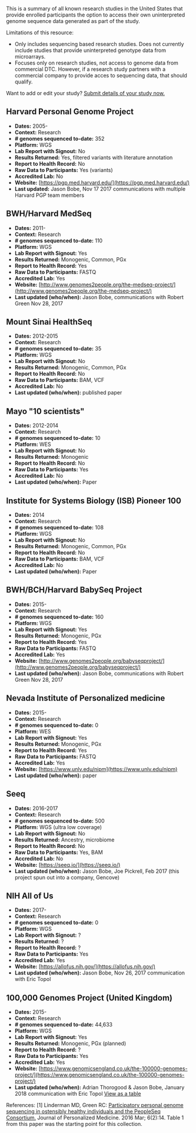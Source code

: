
This is a summary of all known research studies in the United States that provide enrolled participants the option to access their own uninterpreted genome sequence data generated as part of the study. 

Limitations of this resource:
- Only includes sequencing based research studies. Does not currently include studies that provide uninterpreted genotype data from microarrays. 
- Focuses only on research studies, not access to genome data from commercial DTC. However, if a research study partners with a commercial company to provide acces to sequencing data, that should qualify.

Want to add or edit your study? 
[Submit details of your study now.](https://goo.gl/forms/BPcBSdhTt3kW77aC2)


## Harvard Personal Genome Project
- **Dates:** 2005-
- **Context:** Research
- **# genomes sequenced to-date:** 352
- **Platform:** WGS
- **Lab Report with Signout:** No
- **Results Returned:** Yes, filtered variants with literature annotation
- **Report to Health Record:** No
- **Raw Data to Participants:** Yes (variants)
- **Accredited Lab:** No
- **Website:** [https://pgp.med.harvard.edu/](https://pgp.med.harvard.edu/)
- **Last updated:** Jason Bobe, Nov 17 2017 communications with multiple Harvard PGP team members


## BWH/Harvard MedSeq
- **Dates:** 2011-
- **Context:** Research
- **# genomes sequenced to-date:** 110 
- **Platform:** WGS
- **Lab Report with Signout:** Yes 
- **Results Returned:** Monogenic, Common, PGx
- **Report to Health Record:** Yes
- **Raw Data to Participants:** FASTQ
- **Accredited Lab:** Yes
- **Website:** [http://www.genomes2people.org/the-medseq-project/](http://www.genomes2people.org/the-medseq-project/)
- **Last updated (who/when):** Jason Bobe, communications with Robert Green Nov 28, 2017


## Mount Sinai HealthSeq
- **Dates:** 2012-2015
- **Context:** Research
- **# genomes sequenced to-date:** 35 
- **Platform:** WGS
- **Lab Report with Signout:** No 
- **Results Returned:** Monogenic, Common, PGx
- **Report to Health Record:** No
- **Raw Data to Participants:** BAM, VCF
- **Accredited Lab:** No
- **Last updated (who/when):** published paper

## Mayo "10 scientists"
- **Dates:** 2012-2014
- **Context:** Research
- **# genomes sequenced to-date:** 10 
- **Platform:** WES
- **Lab Report with Signout:** No
- **Results Returned:** Monogenic
- **Report to Health Record:** No
- **Raw Data to Participants:** Yes
- **Accredited Lab:** No
- **Last updated (who/when):** Paper

## Institute for Systems Biology (ISB) Pioneer 100
- **Dates:** 2014
- **Context:** Research
- **# genomes sequenced to-date:** 108 
- **Platform:** WGS
- **Lab Report with Signout:** No 
- **Results Returned:** Monogenic, Common, PGx
- **Report to Health Record:** No
- **Raw Data to Participants:** BAM, VCF
- **Accredited Lab:** No
- **Last updated (who/when):** Paper

## BWH/BCH/Harvard BabySeq Project
- **Dates:** 2015-
- **Context:** Research
- **# genomes sequenced to-date:** 160 
- **Platform:** WGS
- **Lab Report with Signout:** Yes 
- **Results Returned:** Monogenic, PGx
- **Report to Health Record:** Yes
- **Raw Data to Participants:** FASTQ
- **Accredited Lab:** Yes
- **Website:** [http://www.genomes2people.org/babyseqproject/](http://www.genomes2people.org/babyseqproject/)
- **Last updated (who/when):** Jason Bobe, communications with Robert Green Nov 28, 2017

## Nevada Institute of Personalized medicine
- **Dates:** 2015-
- **Context:** Research
- **# genomes sequenced to-date:** 0 
- **Platform:** WES
- **Lab Report with Signout:** Yes 
- **Results Returned:** Monogenic, PGx
- **Report to Health Record:** Yes
- **Raw Data to Participants:** FASTQ
- **Accredited Lab:** Yes
- **Website:** [https://www.unlv.edu/nipm](https://www.unlv.edu/nipm)
- **Last updated (who/when):** paper

## Seeq
- **Dates:** 2016-2017
- **Context:** Research
- **# genomes sequenced to-date:** 500 
- **Platform:** WGS (ultra low coverage)
- **Lab Report with Signout:** No
- **Results Returned:** Ancestry, microbiome
- **Report to Health Record:** No
- **Raw Data to Participants:** Yes, BAM
- **Accredited Lab:** No
- **Website:** [https://seeq.io/](https://seeq.io/)
- **Last updated (who/when):** Jason Bobe, Joe Pickrell, Feb 2017 (this project spun out into a company, Gencove)

## NIH All of Us
- **Dates:** 2017-
- **Context:** Research
- **# genomes sequenced to-date:** 0 
- **Platform:** WGS 
- **Lab Report with Signout:** ?
- **Results Returned:** ?
- **Report to Health Record:** ?
- **Raw Data to Participants:** Yes
- **Accredited Lab:** Yes
- **Website:** [https://allofus.nih.gov/](https://allofus.nih.gov/)
- **Last updated (who/when):** Jason Bobe, Nov 26, 2017 communication with Eric Topol

## 100,000 Genomes Project (United Kingdom)
- **Dates:** 2015-
- **Context:** Research
- **# genomes sequenced to-date:** 44,633
- **Platform:** WGS 
- **Lab Report with Signout:** Yes
- **Results Returned:** Monogenic, PGx (planned)
- **Report to Health Record:** ?
- **Raw Data to Participants:** Yes
- **Accredited Lab:** Yes
- **Website:** [https://www.genomicsengland.co.uk/the-100000-genomes-project/](https://www.genomicsengland.co.uk/the-100000-genomes-project/)
- **Last updated (who/when):** Adrian Thorogood & Jason Bobe, January 2018 communication with Eric Topol
[View as a table](https://github.com/jasonbobe/sharing-genome-studies/blob/master/table.md)

References:
[1] Linderman MD, Green RC: [Participatory personal genome sequencing in ostensibly healthy individuals and the PeopleSeq Consortium.](http://www.genomes2people.org/wp-content/uploads/2016/03/Linderman-PeopleSeq-JPersMed-2016.pdf) Journal of Personalized Medicine. 2016 Mar; 6(2):14. Table 1 from this paper was the starting point for this collection.

